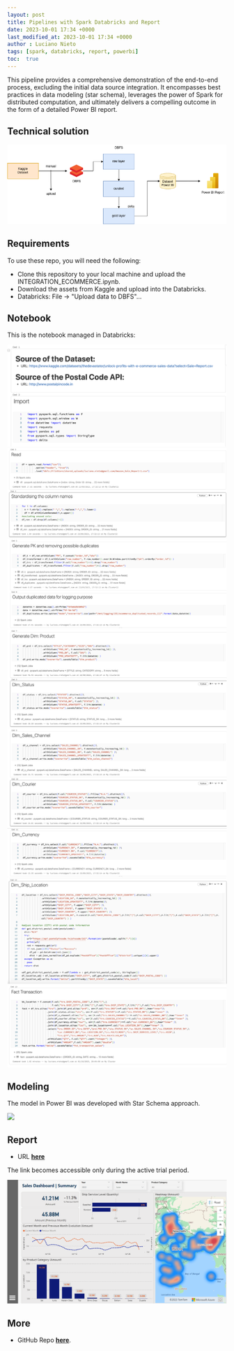```yaml
---
layout: post
title: Pipelines with Spark Databricks and Report
date: 2023-10-01 17:34 +0000
last_modified_at: 2023-10-01 17:34 +0000
author : Luciano Nieto
tags: [spark, databricks, report, powerbi]
toc:  true
---
```


This pipeline provides a comprehensive demonstration of the end-to-end process, excluding the initial data source integration. It encompasses best practices in data modeling (star schema), leverages the power of Spark for distributed computation, and ultimately delivers a compelling outcome in the form of a detailed Power BI report. 

## Technical solution

![](/imgs/sp9.png)

## Requirements

To use these repo, you will need the following:

- Clone this repository to your local machine and upload the INTEGRATION_ECOMMERCE.ipynb.
- Download the assets from Kaggle and upload into the Databricks.
- Databricks: File -> "Upload data to DBFS"...


## Notebook

This is the notebook managed in Databricks:
> 
![](/imgs/sp1.png)
![](/imgs/sp2.png)
![](/imgs/sp3.png)
![](/imgs/sp4.png)
![](/imgs/sp5.png)
![](/imgs/sp6.png)
![](/imgs/sp10.png)
![](/imgs/sp11.png)


## Modeling

The model in Power BI was developed with Star Schema approach.

![](/imgs/.png)

## Report

- URL **[here](https://app.powerbi.com/groups/me/reports/61263d98-76c5-4906-a1b5-533711cb66ca?ctid=82535b8f-842b-47aa-9f25-da369e36c49f&pbi_source=linkShare)**

The link becomes accessible only during the active trial period.

![](/imgs/sp8.png)


## More

- GitHub Repo **[here](https://github.com/lucnietoX/spark_pipelines.git)**.
